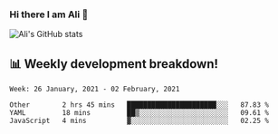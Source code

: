 ### Hi there I am Ali 👋

<!-- See https://github.com/anuraghazra/github-readme-stats -->
![Ali's GitHub stats](https://github-readme-stats.vercel.app/api?username=crunchtime-ali&show_icons=true&bg_color=20,d86b4f,875491&text_color=fff&icon_color=ddd&title_color=ddd)

## 📊 **Weekly development breakdown!**
<!--START_SECTION:waka-->
```text
Week: 26 January, 2021 - 02 February, 2021

Other        2 hrs 45 mins   ██████████████████████░░░   87.83 % 
YAML         18 mins         ██▒░░░░░░░░░░░░░░░░░░░░░░   09.61 % 
JavaScript   4 mins          ▓░░░░░░░░░░░░░░░░░░░░░░░░   02.25 % 
```
<!--END_SECTION:waka-->
